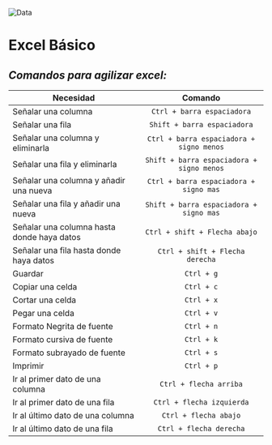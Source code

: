 ![Data](https://static.platzi.com/media/achievements/badge-excel-basico-0d6a9f91-9a5f-4ad0-9642-a2e5665dc862.png)
# Excel Básico

## ___Comandos para agilizar excel:___

| **Necesidad**                              | **Comando**                    |
| ------------------------------------------ | :-------------------------:|
| Señalar una columna                        | `Ctrl + barra espaciadora`|
| Señalar una fila                           | `Shift + barra espaciadora`|
| Señalar una columna y eliminarla           | `Ctrl + barra espaciadora + signo menos`|
| Señalar una fila y eliminarla              | `Shift + barra espaciadora + signo menos`|
| Señalar una columna y añadir una nueva     | `Ctrl + barra espaciadora + signo mas`|
| Señalar una fila y añadir una nueva        | `Shift + barra espaciadora + signo mas`|
| Señalar una columna hasta donde haya datos | `Ctrl + shift + Flecha abajo`|
| Señalar una fila hasta donde haya datos    | `Ctrl + shift + Flecha derecha`|
| Guardar                                    | `Ctrl + g`|
| Copiar una celda                           | `Ctrl + c`|
| Cortar una celda                           | `Ctrl + x`|
| Pegar una celda                            | `Ctrl + v`|
| Formato Negrita de fuente                  | `Ctrl + n`|
| Formato cursiva de fuente                  | `Ctrl + k`|
| Formato subrayado de fuente                | `Ctrl + s`|
| Imprimir                                   | `Ctrl + p`|
| Ir al primer dato de una columna           | `Ctrl + flecha arriba`|
| Ir al primer dato de una fila              | `Ctrl + flecha izquierda`|
| Ir al último dato de una columna           | `Ctrl + flecha abajo`|
| Ir al último dato de una fila              | `Ctrl + flecha derecha`|

